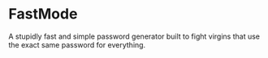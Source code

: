 # FastMode
A stupidly fast and simple password generator built to fight virgins that use the exact same password for everything.
